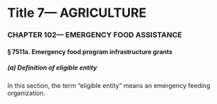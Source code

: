 
# Title 7— AGRICULTURE
### CHAPTER 102— EMERGENCY FOOD ASSISTANCE
#### § 7511a. Emergency food program infrastructure grants
##### (a) Definition of eligible entity

In this section, the term “eligible entity” means an emergency feeding organization.
